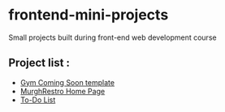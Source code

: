 # frontend-mini-projects
Small projects built during front-end web development course
## Project list : 
- [Gym Coming Soon template](gymCominSoon)
- [MurghRestro Home Page](MurghRestro)
- [To-Do List](toDoList)